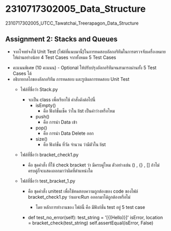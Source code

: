 # 2310717302005_Data_Structure
2310717302005_UTCC_Tawatchai_Treerapagon_Data_Structure
## Assignment 2: Stacks and Queues
- จากโจทย์จงใช้ Unit Test (ไฟล์ที่แนบมานี้)ในการทดสอบอัลกอริทึมในการตรวจจับเครื่องหมายให้ผ่านอย่างน้อย 4 Test Cases จากทั้งหมด 5 Test Cases
* คะแนนพิเศษ (10 คะแนน) - Optional ให้ปรับปรุงอัลกอริทึมจนสามารถผ่านทั้ง 5 Test Cases ได้ 
* อธิบายกลไกของอัลกอริทึม การทดสอบ และรูปผลการทดสอบ Unit Test 
  - ไฟล์ที่ชื่อว่า Stack.py
    - จะเป็น class เพื่อเรียกใช้ คำสั่งดังต่อไปนี้
      - isEmpty()
        - คือ ฟังก์ชั่นเช็ค ว่าใน list เป็นค่าว่างหรือไหม
      - push()
        - คือ การนำ Data เข้า 
      - pop()
        - คือ การนำ Data Delete ออก
      - size()
        - คือ ฟังก์ชั่น ที่วัด จำนวน ว่ามีตัวใน list
  
  - ไฟล์ที่ชื่อว่า bracket_check1.py
    - คือ ชุดคำสั่ง ที่ใช้ check bracket ว่า มีครบคู่ไหม ตัวอย่างเช่น () , {} , [] ถ้าไม่ครบคู่ก็จะแสดงออกมาว่าผิดที่ตำแหน่งใด
  
  - ไฟล์ที่ชื่อว่า test_bracket_1.py
    - คือ ชุดคำสั่ง unitest เพื่อใช้ทดสอบความถูกต้องของ code ของไฟล์ bracket_check1.py ว่าผลจะRun อออกมาได้ถูกต้องหรือไม่
      - โดย หลักการทำงานของ ไฟล์นี้ คือ มีฟังก์ชั่น test อยู่ 5 test case



    -  def test_no_error(self):
        test_string = '[{(Hello)}]'
        isError, location = bracket_check(test_string)
        self.assertEqual(isError, False)
    
